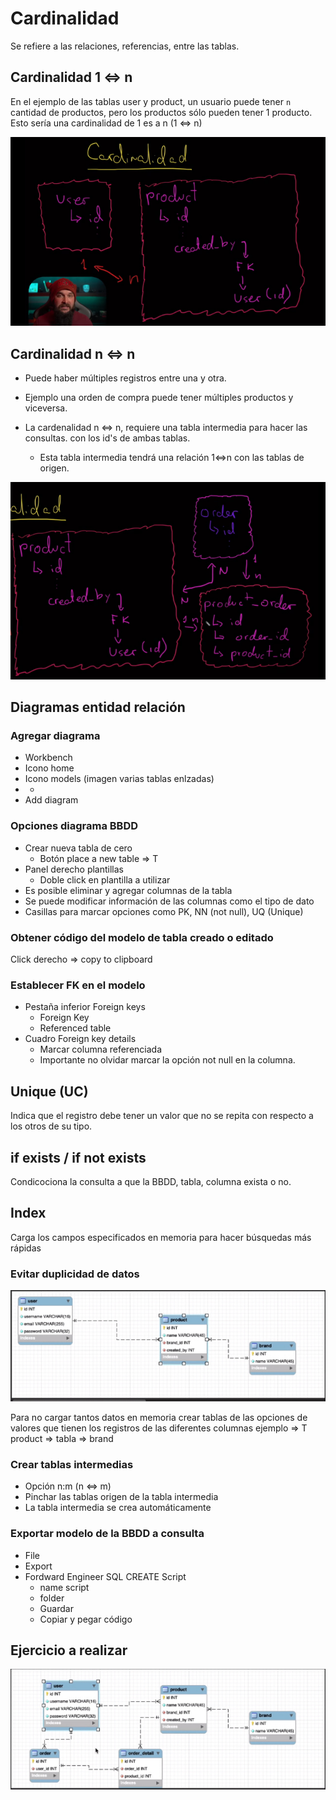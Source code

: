 # Cardinalidad

Se refiere a las relaciones, referencias, entre las tablas.

## Cardinalidad 1 <=> n

En el ejemplo de las tablas user y product, un usuario puede tener `n` cantidad de productos, pero los productos sólo pueden tener 1 producto. Esto sería una cardinalidad de 1 es a n (1 <=> n)

![Cardinalidad](./cardinalidad.jpg)

## Cardinalidad n <=> n

- Puede haber múltiples registros entre una y otra.

- Ejemplo una orden de compra puede tener múltiples productos y viceversa.

- La cardenalidad n <=> n, requiere una tabla intermedia para hacer las consultas. con los id's de ambas tablas.
  - Esta tabla intermedia tendrá una relación 1<=>n con las tablas de origen.

![intermedia](./tabla-intermedia.jpg)

## Diagramas entidad relación

### Agregar diagrama

- Workbench
- Icono home
- Icono models (imagen varias tablas enlzadas)
- -
- Add diagram

### Opciones diagrama BBDD

- Crear nueva tabla de cero
  - Botón place a new table => T
- Panel derecho plantillas
  - Doble click en plantilla a utilizar
- Es posible eliminar y agregar columnas de la tabla
- Se puede modificar información de las columnas como el tipo de dato
- Casillas para marcar opciones como PK, NN (not null), UQ (Unique)

### Obtener código del modelo de tabla creado o editado

Click derecho => copy to clipboard

### Establecer FK en el modelo

- Pestaña inferior Foreign keys
  - Foreign Key
  - Referenced table
- Cuadro Foreign key details
  - Marcar columna referenciada
  - Importante no olvidar marcar la opción not null en la columna.

## Unique (UC)

Indica que el registro debe tener un valor que no se repita con respecto a los otros de su tipo.

## if exists / if not exists

Condicociona la consulta a que la BBDD, tabla, columna exista o no.

## Index

Carga los campos especificados en memoria para hacer búsquedas más rápidas

### Evitar duplicidad de datos

![ejemplo evitar duplicidad](./ejemplo-no-duplicidad.jpg)

Para no cargar tantos datos en memoria crear tablas de las opciones de valores que tienen los registros de las diferentes columnas ejemplo => T product => tabla => brand

### Crear tablas intermedias

- Opción n:m (n <=> m)
- Pinchar las tablas origen de la tabla intermedia
- La tabla intermedia se crea automáticamente

### Exportar modelo de la BBDD a consulta

- File
- Export
- Fordward Engineer SQL CREATE Script
  - name script
  - folder
  - Guardar
  - Copiar y pegar código

## Ejercicio a realizar

![Ejercicio](./ejercicio.jpg)
